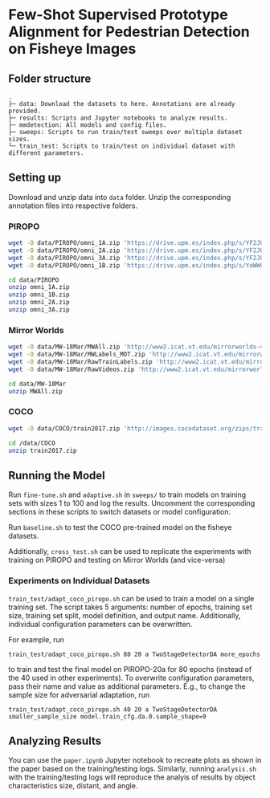 # Few-Shot Supervised Prototype Alignment for Pedestrian Detection on Fisheye Images

## Folder structure
```
.
├─ data: Download the datasets to here. Annotations are already provided.
├─ results: Scripts and Jupyter notebooks to analyze results.
├─ mmdetection: All models and config files.
├─ sweeps: Scripts to run train/test sweeps over multiple dataset sizes.
└─ train_test: Scripts to train/test on individual dataset with different parameters.
```

## Setting up
Download and unzip data into `data` folder. Unzip the corresponding annotation files into respective folders.

### PIROPO
```bash
wget -O data/PIROPO/omni_1A.zip 'https://drive.upm.es/index.php/s/YF2JUrw33wtRMIj/download?path=%2F&files=omni_1A.zip'
wget -O data/PIROPO/omni_2A.zip 'https://drive.upm.es/index.php/s/YF2JUrw33wtRMIj/download?path=%2F&files=omni_2A.zip'
wget -O data/PIROPO/omni_3A.zip 'https://drive.upm.es/index.php/s/YF2JUrw33wtRMIj/download?path=%2F&files=omni_3A.zip'
wget -O data/PIROPO/omni_1B.zip 'https://drive.upm.es/index.php/s/YoWW0gkemWNZ3AL/download?path=%2F&files=omni_1B.zip'

cd data/PIROPO
unzip omni_1A.zip
unzip omni_1B.zip
unzip omni_2A.zip
unzip omni_3A.zip
```

### Mirror Worlds
```bash
wget -O data/MW-18Mar/MWAll.zip 'http://www2.icat.vt.edu/mirrorworlds-videos/MW-18Mar/MWAll.zip'
wget -O data/MW-18Mar/MWLabels_MOT.zip 'http://www2.icat.vt.edu/mirrorworlds-videos/MW-18Mar/MWLabels(MOT).zip'
wget -O data/MW-18Mar/RawTrainLabels.zip 'http://www2.icat.vt.edu/mirrorworlds-videos/MW-18Mar/RawTrainLabels.zip'
wget -O data/MW-18Mar/RawVideos.zip 'http://www2.icat.vt.edu/mirrorworlds-videos/MW-18Mar/RawVideos.zip'

cd data/MW-18Mar
unzip MWAll.zip
```

### COCO
```bash
wget -O data/COCO/train2017.zip 'http://images.cocodataset.org/zips/train2017.zip'

cd /data/COCO
unzip train2017.zip
```

## Running the Model
Run `fine-tune.sh` and `adaptive.sh` in `sweeps/` to train models on training sets with sizes 1 to 100 and log the results.
Uncomment the corresponding sections in these scripts to switch datasets or model configuration.

Run `baseline.sh` to test the COCO pre-trained model on the fisheye datasets.

Additionally, `cross_test.sh` can be used to replicate the experiments with training on PIROPO and testing on Mirror Worlds (and vice-versa)

### Experiments on Individual Datasets
`train_test/adapt_coco_piropo.sh` can be used to train a model on a single training set. The script takes 5 arguments:
number of epochs, training set size, training set split, model definition, and output name. Additionally, individual configuration
parameters can be overwritten.

For example, run

```
train_test/adapt_coco_piropo.sh 80 20 a TwoStageDetectorDA more_epochs
```

to train and test the final model on PIROPO-20a for 80 epochs (instead of the 40 used in other experiments). To overwrite
configuration parameters, pass their name and value as additional parameters. E.g., to change the sample size for adversarial
adaptation, run

```
train_test/adapt_coco_piropo.sh 40 20 a TwoStageDetectorDA smaller_sample_size model.train_cfg.da.0.sample_shape=9
```

## Analyzing Results
You can use the `paper.ipynb` Jupyter notebook to recreate plots as shown in the paper based on the training/testing logs.
Similarly, running `analysis.sh` with the training/testing logs will reproduce the analyis of results by object characteristics size, distant, and angle.